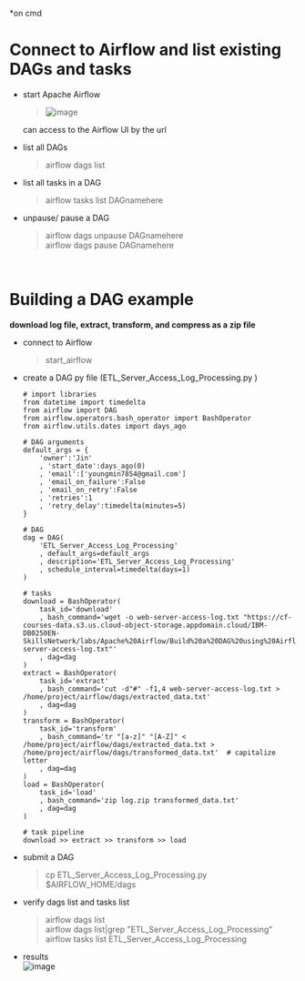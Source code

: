 *on cmd<br/>

# Connect to Airflow and list existing DAGs and tasks
- start Apache Airflow<br/>
  > ![image](https://github.com/youngmin-jin/exercise/assets/135728064/dec25b00-a1d3-484d-b845-40ef8e49c60b)<br/>
  
  can access to the Airflow UI by the url

- list all DAGs
  > airflow dags list

- list all tasks in a DAG
  > airflow tasks list DAGnamehere

- unpause/ pause a DAG
  > airflow dags unpause DAGnamehere<br/>
  > airflow dags pause DAGnamehere<br/>
<br/>


# Building a DAG example
**download log file, extract, transform, and compress as a zip file**
  - connect to Airflow<br/>
    > start_airflow

  - create a DAG py file (ETL_Server_Access_Log_Processing.py ) 
    ```
    # import libraries
    from datetime import timedelta
    from airflow import DAG
    from airflow.operators.bash_operator import BashOperator
    from airflow.utils.dates import days_ago
    
    # DAG arguments
    default_args = {
        'owner':'Jin'
        , 'start_date':days_ago(0)
        , 'email':['youngmin7854@gmail.com']
        , 'email_on_failure':False
        , 'email_on_retry':False
        , 'retries':1
        , 'retry_delay':timedelta(minutes=5)
    }
    
    # DAG
    dag = DAG(
        'ETL_Server_Access_Log_Processing'
        , default_args=default_args
        , description='ETL_Server_Access_Log_Processing'
        , schedule_interval=timedelta(days=1)
    )
    
    # tasks
    download = BashOperator(
        task_id='download'
        , bash_command='wget -o web-server-access-log.txt "https://cf-courses-data.s3.us.cloud-object-storage.appdomain.cloud/IBM-DB0250EN-SkillsNetwork/labs/Apache%20Airflow/Build%20a%20DAG%20using%20Airflow/web-server-access-log.txt"'
        , dag=dag
    )
    extract = BashOperator(
        task_id='extract'
        , bash_command='cut -d"#" -f1,4 web-server-access-log.txt > /home/project/airflow/dags/extracted_data.txt'
        , dag=dag
    )
    transform = BashOperator(
        task_id='transform'
        , bash_command='tr "[a-z]" "[A-Z]" < /home/project/airflow/dags/extracted_data.txt > /home/project/airflow/dags/transformed_data.txt'  # capitalize letter
        , dag=dag
    )
    load = BashOperator(
        task_id='load'
        , bash_command='zip log.zip transformed_data.txt'
        , dag=dag
    )
    
    # task pipeline
    download >> extract >> transform >> load
    ```

  - submit a DAG<br/>
    > cp ETL_Server_Access_Log_Processing.py $AIRFLOW_HOME/dags<br/>
   
  - verify dags list and tasks list<br/>
    > airflow dags list<br/>
    > airflow dags list|grep "ETL_Server_Access_Log_Processing"<br/>
    > airflow tasks list ETL_Server_Access_Log_Processing<br/>

  - results<br/>
    ![image](https://github.com/youngmin-jin/exercise/assets/135728064/4139c3ac-d680-40d8-b792-4fe5f67a1f3c)





